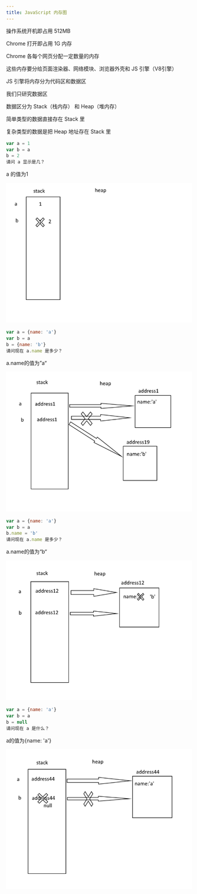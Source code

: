 ```yaml
---
title: JavaScript 内存图
---
```


操作系统开机即占用 512MB

Chrome 打开即占用 1G 内存

Chrome 各每个网页分配一定数量的内存

这些内存要分给页面渲染器、网络模块、浏览器外壳和 JS 引擎（V8引擎）

JS 引擎将内存分为代码区和数据区

我们只研究数据区

数据区分为 Stack（栈内存） 和 Heap（堆内存）

简单类型的数据直接存在 Stack 里

复杂类型的数据是把 Heap 地址存在 Stack 里

```javascript
var a = 1
var b = a
b = 2
请问 a 显示是几？  
```

a 的值为1

![](https://raw.githubusercontent.com/mokunshao/images/master/javascript-ram-1.png)

```javascript
var a = {name: 'a'}
var b = a
b = {name: 'b'}
请问现在 a.name 是多少？
```

a.name的值为”a“

![](https://raw.githubusercontent.com/mokunshao/images/master/javascript-ram-2.png)

```javascript
var a = {name: 'a'}
var b = a
b.name = 'b'
请问现在 a.name 是多少？
```

a.name的值为“b“

![](https://raw.githubusercontent.com/mokunshao/images/master/javascript-ram-3.png)

```javascript
var a = {name: 'a'}
var b = a
b = null
请问现在 a 是什么？
```

a的值为{name: 'a'}

![](https://raw.githubusercontent.com/mokunshao/images/master/javascript-ram-4.png)